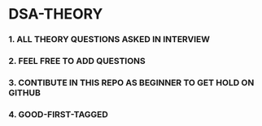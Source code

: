 # DSA-THEORY
### 1. ALL THEORY QUESTIONS ASKED IN INTERVIEW
### 2. FEEL FREE TO ADD QUESTIONS
### 3. CONTIBUTE IN THIS REPO AS BEGINNER TO GET HOLD ON GITHUB
### 4. GOOD-FIRST-TAGGED
